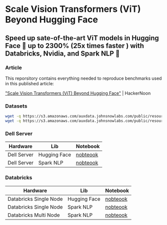 # Scale Vision Transformers (ViT) Beyond Hugging Face
## Speed up sate-of-the-art ViT models in Hugging Face 🤗 up to 2300% (25x times faster ) with Databricks, Nvidia, and Spark NLP 🚀

### Article

This reporsitory contains everything needed to reproduce benchmarks used in this published article: 

["Scale Vision Transformers (ViT) Beyond Hugging Face"](https://hackernoon.com/scale-vision-transformers-vit-beyond-hugging-face) | HackerNoon

### Datasets

```sh
wget -q https://s3.amazonaws.com/auxdata.johnsnowlabs.com/public/resources/en/images/imagenet-mini-sample.zip && unzip imagenet-mini-sample.zip >/dev/null 2>&1
wget -q https://s3.amazonaws.com/auxdata.johnsnowlabs.com/public/resources/en/images/imagenet-mini.zip && unzip imagenet-mini.zip >/dev/null 2>&1
```


### Dell Server

| Hardware  | Lib  |  Notebook | 
|---|---|---|
| Dell Server  | Hugging Face  |  [nobteook](https://github.com/JohnSnowLabs/spark-nlp-workshop/blob/master/tutorials/blogposts/medium/scale-vision-transformers-vit-beyond-hugging-face/0-Dell%20-%20HuggingFace%20Image%20Classification.ipynb) | 
| Dell Server  | Spark NLP  |  [nobteook](https://github.com/JohnSnowLabs/spark-nlp-workshop/blob/master/tutorials/blogposts/medium/scale-vision-transformers-vit-beyond-hugging-face/0-Dell%20-%20Spark%20NLP%20Image%20Classification.ipynb) | 


### Databricks

| Hardware  | Lib  |  Notebook | 
|---|---|---|
| Databricks Single Node | Hugging Face  |  [nobteook](https://github.com/JohnSnowLabs/spark-nlp-workshop/blob/master/tutorials/blogposts/medium/scale-vision-transformers-vit-beyond-hugging-face/1-Databricks%20-%20HuggingFace%20Image%20Classification.ipynb) | 
| Databricks Single Node  | Spark NLP  |  [nobteook](https://github.com/JohnSnowLabs/spark-nlp-workshop/blob/master/tutorials/blogposts/medium/scale-vision-transformers-vit-beyond-hugging-face/1-Databricks%20-%20Spark%20NLP%20Image%20Classification.ipynb) | 
| Databricks Multi Node  | Spark NLP  |  [nobteook](https://github.com/JohnSnowLabs/spark-nlp-workshop/blob/master/tutorials/blogposts/medium/scale-vision-transformers-vit-beyond-hugging-face/2-Databricks%20-%20Spark%20NLP%20Image%20Classification%20at%20Scale.ipynb) | 
